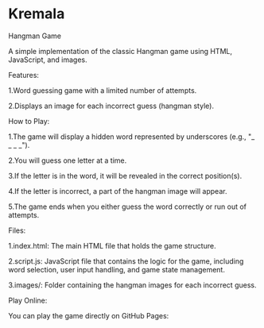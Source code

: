 # Kremala

Hangman Game

A simple implementation of the classic Hangman game using HTML, JavaScript, and images.

Features:

1.Word guessing game with a limited number of attempts.

2.Displays an image for each incorrect guess (hangman style).

How to Play:

1.The game will display a hidden word represented by underscores (e.g., "\_ \_ \_ \_").

2.You will guess one letter at a time.

3.If the letter is in the word, it will be revealed in the correct position(s).

4.If the letter is incorrect, a part of the hangman image will appear.

5.The game ends when you either guess the word correctly or run out of attempts.

Files:

1.index.html: The main HTML file that holds the game structure.

2.script.js: JavaScript file that contains the logic for the game, including word selection, user input handling, and game state management.

3.images/: Folder containing the hangman images for each incorrect guess.

Play Online:

You can play the game directly on GitHub Pages:
